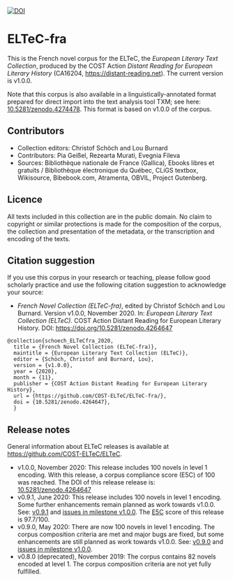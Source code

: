 [![DOI](https://zenodo.org/badge/DOI/10.5281/zenodo.3462535.svg)](https://doi.org/10.5281/zenodo.3462535)

# ELTeC-fra

This is the French novel corpus for the ELTeC, the *European Literary Text Collection*, produced by the COST Action *Distant Reading for European Literary History* (CA16204, https://distant-reading.net). The current version is v1.0.0. 

Note that this corpus is also available in a linguistically-annotated format prepared for direct import into the text analysis tool TXM; see here: [10.5281/zenodo.4274478](https://doi.org/10.5281/zenodo.4274478). This format is based on v1.0.0 of the corpus.  

## Contributors

* Collection editors: Christof Schöch and Lou Burnard
* Contributors: Pia Geißel, Rezearta Murati, Evegnia Fileva
* Sources: Bibliothèque nationale de France (Gallica), Ebooks libres et gratuits / Bibliothèque électronique du Québec, CLiGS textbox, Wikisource, Bibebook.com, Atramenta, OBVIL, Project Gutenberg.

## Licence

All texts included in this collection are in the public domain. No claim to copyright or similar protections is made for the composition of the corpus, the collection and presentation of the metadata, or the transcription and encoding of the texts. 

## Citation suggestion

If you use this corpus in your research or teaching, please follow good scholarly practice and use the following citation suggestion to acknowledge your source:

* *French Novel Collection (ELTeC-fra)*, edited by Christof Schöch and Lou Burnard. Version v1.0.0, November 2020. In: *European Literary Text Collection (ELTeC)*. COST Action Distant Reading for European Literary History. DOI: https://doi.org/10.5281/zenodo.4264647

```
@collection{schoech_ELTeCfra_2020,
  title = {French Novel Collection (ELTeC-fra)},
  maintitle = {European Literary Text Collection (ELTeC)},
  editor = {Schöch, Christof and Burnard, Lou},
  version = {v1.0.0},
  year = {2020},
  month = {11},
  publisher = {COST Action Distant Reading for European Literary History},
  url = {https://github.com/COST-ELTeC/ELTeC-fra/},
  doi = {10.5281/zenodo.4264647},
  }
```

## Release notes

General information about ELTeC releases is available at https://github.com/COST-ELTeC/ELTeC. 

* v1.0.0, November 2020: This release includes 100 novels in level 1 encoding. With this release, a corpus compliance score (E5C) of 100 was reached. The DOI of this release release is: [10.5281/zenodo.4264647](https://doi.org/10.5281/zenodo.4264647)
* v0.9.1, June 2020: This release includes 100 novels in level 1 encoding. Some further enhancements remain planned as work towards v1.0.0. See: [v0.9.1](https://github.com/COST-ELTeC/ELTeC-fra/releases/tag/v0.9.1) and [issues in milestone v1.0.0](https://github.com/COST-ELTeC/ELTeC-fra/issues?q=is%3Aopen+is%3Aissue+milestone%3Av1.0.0). The [E5C](https://github.com/distantreading/WG1/wiki/E5C-discussion-paper) score of this release is 97.7/100.  
* v0.9.0, May 2020: There are now 100 novels in level 1 encoding. The corpus composition criteria are met and major bugs are fixed, but some enhancements are still planned as work towards v1.0.0. See: [v0.9.0](https://github.com/COST-ELTeC/ELTeC-fra/releases/tag/v0.9.0) and [issues in milestone v1.0.0](https://github.com/COST-ELTeC/ELTeC-fra/issues?q=is%3Aopen+is%3Aissue+milestone%3Av1.0.0). 
* v0.8.0 (deprecated), November 2019: The corpus contains 82 novels encoded at level 1. The corpus composition criteria are not yet fully fulfilled. 

